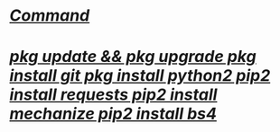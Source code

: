 # <i><u>
# Command
# pkg update &amp;&amp; pkg upgrade pkg install git pkg install python2 pip2 install requests pip2 install mechanize pip2 install bs4
